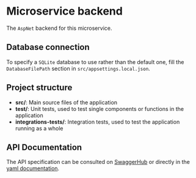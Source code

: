 # Microservice backend

The `AspNet` backend for this microservice.

## Database connection

To specify a `SQLite` database to use rather than the default one, fill the `DatabaseFilePath` section in `src/appsettings.local.json`.

## Project structure

- **src/**: Main source files of the application
- **test/**: Unit tests, used to test single components or functions in the application
- **integrations-tests/**: Integration tests, used to test the application running as a whole

## API Documentation

The API specification can be consulted on [SwaggerHub](https://app.swaggerhub.com/apis-docs/UP201906159_1/brand-config/1.0#/) or directly in the [yaml documentation](./docs/api.yaml).
